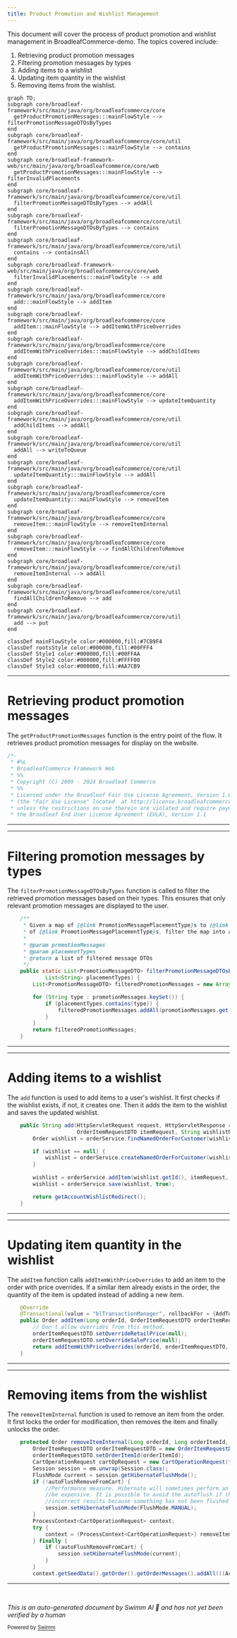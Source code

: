 ```yaml
---
title: Product Promotion and Wishlist Management
---
```

This document will cover the process of product promotion and wishlist management in BroadleafCommerce-demo. The topics covered include:

1. Retrieving product promotion messages
2. Filtering promotion messages by types
3. Adding items to a wishlist
4. Updating item quantity in the wishlist
5. Removing items from the wishlist.

```mermaid
graph TD;
subgraph core/broadleaf-framework/src/main/java/org/broadleafcommerce/core
  getProductPromotionMessages:::mainFlowStyle --> filterPromotionMessageDTOsByTypes
end
subgraph core/broadleaf-framework/src/main/java/org/broadleafcommerce/core/util
  getProductPromotionMessages:::mainFlowStyle --> contains
end
subgraph core/broadleaf-framework-web/src/main/java/org/broadleafcommerce/core/web
  getProductPromotionMessages:::mainFlowStyle --> filterInvalidPlacements
end
subgraph core/broadleaf-framework/src/main/java/org/broadleafcommerce/core/util
  filterPromotionMessageDTOsByTypes --> addAll
end
subgraph core/broadleaf-framework/src/main/java/org/broadleafcommerce/core/util
  filterPromotionMessageDTOsByTypes --> contains
end
subgraph core/broadleaf-framework/src/main/java/org/broadleafcommerce/core/util
  contains --> containsAll
end
subgraph core/broadleaf-framework-web/src/main/java/org/broadleafcommerce/core/web
  filterInvalidPlacements:::mainFlowStyle --> add
end
subgraph core/broadleaf-framework/src/main/java/org/broadleafcommerce/core
  add:::mainFlowStyle --> addItem
end
subgraph core/broadleaf-framework/src/main/java/org/broadleafcommerce/core
  addItem:::mainFlowStyle --> addItemWithPriceOverrides
end
subgraph core/broadleaf-framework/src/main/java/org/broadleafcommerce/core
  addItemWithPriceOverrides:::mainFlowStyle --> addChildItems
end
subgraph core/broadleaf-framework/src/main/java/org/broadleafcommerce/core/util
  addItemWithPriceOverrides:::mainFlowStyle --> addAll
end
subgraph core/broadleaf-framework/src/main/java/org/broadleafcommerce/core
  addItemWithPriceOverrides:::mainFlowStyle --> updateItemQuantity
end
subgraph core/broadleaf-framework/src/main/java/org/broadleafcommerce/core/util
  addChildItems --> addAll
end
subgraph core/broadleaf-framework/src/main/java/org/broadleafcommerce/core/util
  addAll --> writeToQueue
end
subgraph core/broadleaf-framework/src/main/java/org/broadleafcommerce/core/util
  updateItemQuantity:::mainFlowStyle --> addAll
end
subgraph core/broadleaf-framework/src/main/java/org/broadleafcommerce/core
  updateItemQuantity:::mainFlowStyle --> removeItem
end
subgraph core/broadleaf-framework/src/main/java/org/broadleafcommerce/core
  removeItem:::mainFlowStyle --> removeItemInternal
end
subgraph core/broadleaf-framework/src/main/java/org/broadleafcommerce/core
  removeItem:::mainFlowStyle --> findAllChildrenToRemove
end
subgraph core/broadleaf-framework/src/main/java/org/broadleafcommerce/core/util
  removeItemInternal --> addAll
end
subgraph core/broadleaf-framework/src/main/java/org/broadleafcommerce/core/util
  findAllChildrenToRemove --> add
end
subgraph core/broadleaf-framework/src/main/java/org/broadleafcommerce/core/util
  add --> put
end

classDef mainFlowStyle color:#000000,fill:#7CB9F4
classDef rootsStyle color:#000000,fill:#00FFF4
classDef Style1 color:#000000,fill:#00FFAA
classDef Style2 color:#000000,fill:#FFFF00
classDef Style3 color:#000000,fill:#AA7CB9
```

<SwmSnippet path="/core/broadleaf-framework-web/src/main/java/org/broadleafcommerce/core/web/expression/PromotionMessageVariableExpression.java" line="1">

---

# Retrieving product promotion messages

The `getProductPromotionMessages` function is the entry point of the flow. It retrieves product promotion messages for display on the website.

```java
/*-
 * #%L
 * BroadleafCommerce Framework Web
 * %%
 * Copyright (C) 2009 - 2024 Broadleaf Commerce
 * %%
 * Licensed under the Broadleaf Fair Use License Agreement, Version 1.0
 * (the "Fair Use License" located  at http://license.broadleafcommerce.org/fair_use_license-1.0.txt)
 * unless the restrictions on use therein are violated and require payment to Broadleaf in which case
 * the Broadleaf End User License Agreement (EULA), Version 1.1
```

---

</SwmSnippet>

<SwmSnippet path="/core/broadleaf-framework/src/main/java/org/broadleafcommerce/core/promotionMessage/util/BLCPromotionMessageUtils.java" line="122">

---

# Filtering promotion messages by types

The `filterPromotionMessageDTOsByTypes` function is called to filter the retrieved promotion messages based on their types. This ensures that only relevant promotion messages are displayed to the user.

```java
    /**
     * Given a map of {@link PromotionMessagePlacementType}s to {@link PromotionMessageDTO}s and a list
     * of {@link PromotionMessagePlacementType}s, filter the map into a list.
     *
     * @param promotionMessages
     * @param placementTypes
     * @return a list of filtered message DTOs
     */
    public static List<PromotionMessageDTO> filterPromotionMessageDTOsByTypes(Map<String, List<PromotionMessageDTO>> promotionMessages,
            List<String> placementTypes) {
        List<PromotionMessageDTO> filteredPromotionMessages = new ArrayList<>();

        for (String type : promotionMessages.keySet()) {
            if (placementTypes.contains(type)) {
                filteredPromotionMessages.addAll(promotionMessages.get(type));
            }
        }
        return filteredPromotionMessages;
    }
```

---

</SwmSnippet>

<SwmSnippet path="/core/broadleaf-framework-web/src/main/java/org/broadleafcommerce/core/web/controller/account/BroadleafManageWishlistController.java" line="62">

---

# Adding items to a wishlist

The `add` function is used to add items to a user's wishlist. It first checks if the wishlist exists, if not, it creates one. Then it adds the item to the wishlist and saves the updated wishlist.

```java
    public String add(HttpServletRequest request, HttpServletResponse response, Model model,
                      OrderItemRequestDTO itemRequest, String wishlistName) throws IOException, AddToCartException, PricingException  {
        Order wishlist = orderService.findNamedOrderForCustomer(wishlistName, CustomerState.getCustomer(request));

        if (wishlist == null) {
            wishlist = orderService.createNamedOrderForCustomer(wishlistName, CustomerState.getCustomer(request));
        }
        
        wishlist = orderService.addItem(wishlist.getId(), itemRequest, false);
        wishlist = orderService.save(wishlist, true);

        return getAccountWishlistRedirect();
    }
```

---

</SwmSnippet>

<SwmSnippet path="/core/broadleaf-framework/src/main/java/org/broadleafcommerce/core/order/service/OrderServiceImpl.java" line="655">

---

# Updating item quantity in the wishlist

The `addItem` function calls `addItemWithPriceOverrides` to add an item to the order with price overrides. If a similar item already exists in the order, the quantity of the item is updated instead of adding a new item.

```java
    @Override
    @Transactional(value = "blTransactionManager", rollbackFor = {AddToCartException.class})
    public Order addItem(Long orderId, OrderItemRequestDTO orderItemRequestDTO, boolean priceOrder) throws AddToCartException {
        // Don't allow overrides from this method.
        orderItemRequestDTO.setOverrideRetailPrice(null);
        orderItemRequestDTO.setOverrideSalePrice(null);
        return addItemWithPriceOverrides(orderId, orderItemRequestDTO, priceOrder);
    }
```

---

</SwmSnippet>

<SwmSnippet path="/core/broadleaf-framework/src/main/java/org/broadleafcommerce/core/order/service/OrderServiceImpl.java" line="851">

---

# Removing items from the wishlist

The `removeItemInternal` function is used to remove an item from the order. It first locks the order for modification, then removes the item and finally unlocks the order.

```java
    protected Order removeItemInternal(Long orderId, Long orderItemId, boolean priceOrder) throws WorkflowException {
        OrderItemRequestDTO orderItemRequestDTO = new OrderItemRequestDTO();
        orderItemRequestDTO.setOrderItemId(orderItemId);
        CartOperationRequest cartOpRequest = new CartOperationRequest(findOrderById(orderId), orderItemRequestDTO, priceOrder);
        Session session = em.unwrap(Session.class);
        FlushMode current = session.getHibernateFlushMode();
        if (!autoFlushRemoveFromCart) {
            //Performance measure. Hibernate will sometimes perform an autoflush when performing query operations and this can
            //be expensive. It is possible to avoid the autoflush if there's no concern about queries in the flow returning
            //incorrect results because something has not been flushed to the database yet.
            session.setHibernateFlushMode(FlushMode.MANUAL);
        }
        ProcessContext<CartOperationRequest> context;
        try {
            context = (ProcessContext<CartOperationRequest>) removeItemWorkflow.doActivities(cartOpRequest);
        } finally {
            if (!autoFlushRemoveFromCart) {
                session.setHibernateFlushMode(current);
            }
        }
        context.getSeedData().getOrder().getOrderMessages().addAll(((ActivityMessages) context).getActivityMessages());
```

---

</SwmSnippet>

&nbsp;

*This is an auto-generated document by Swimm AI 🌊 and has not yet been verified by a human*

<SwmMeta version="3.0.0" repo-id="Z2l0aHViJTNBJTNBQnJvYWRsZWFmQ29tbWVyY2UtZGVtbyUzQSUzQWdpbGFkbmF2b3Q=" repo-name="BroadleafCommerce-demo" doc-type="flows"><sup>Powered by [Swimm](/)</sup></SwmMeta>
